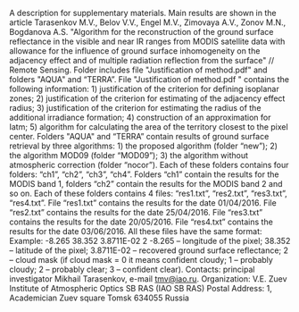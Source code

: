 A description for supplementary materials. Main results are shown in the article Tarasenkov M.V., Belov V.V., Engel M.V., Zimovaya A.V., Zonov M.N., Bogdanova A.S. "Algorithm for the reconstruction of the ground surface reflectance in the visible and near IR ranges from MODIS satellite data with allowance for the influence of ground surface inhomogeneity on the adjacency effect and of multiple radiation reflection from the surface" // Remote Sensing.
Folder includes file "Justification of method.pdf" and folders "AQUA" and “TERRA”. File "Justification of method.pdf " contains the following information: 1) justification of the criterion for defining isoplanar zones; 2) justification of the criterion for estimating of the adjacency effect radius; 3) justification of the criterion for estimating the radius of the additional irradiance formation; 4) construction of an approximation for Iatm; 5) algorithm for calculating the area of the territory closest to the pixel center. Folders "AQUA" and “TERRA” contain results of ground surface retrieval by three algorithms: 1) the proposed algorithm (folder “new”); 2) the algorithm MOD09 (folder “MOD09”); 3) the algorithm without atmospheric correction (folder “nocor”). Each of these folders contains four folders: “ch1”, “ch2”, “ch3”, “ch4”. Folders “ch1” contain the results for the MODIS band 1, folders “ch2” contain the results for the MODIS band 2 and so on. Each of these folders contains 4 files: “res1.txt”, “res2.txt”, “res3.txt”, “res4.txt”. File “res1.txt” contains the results for the date 01/04/2016. File “res2.txt” contains the results for the date 25/04/2016. File “res3.txt” contains the results for the date 20/05/2016. File “res4.txt” contains the results for the date 03/06/2016. All these files have the same format: 
Example: -8.265	38.352		3.8711E-02	2
-8.265 – longitude of the pixel;
38.352 – latitude of the pixel;
3.8711E-02 – recovered ground surface reflectance;
2 – cloud mask (if cloud mask = 0 it means confident cloudy;  1 – probably cloudy; 2 – probably clear; 3 – confident clear).
Contacts: principal investigator Mikhail Tarasenkov, e-mail tmv@iao.ru. Organization: V.E. Zuev Institute of Atmospheric Optics SB RAS (IAO SB RAS) Postal Address: 1, Academician Zuev square Tomsk 634055 Russia
